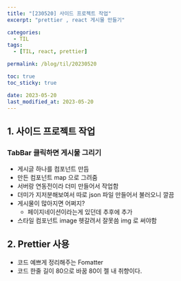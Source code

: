 ```yaml
---
title: "[230520] 사이드 프로젝트 작업"
excerpt: "prettier , react 게시물 만들기"

categories:
  - TIL
tags:
  - [TIL, react, prettier]

permalink: /blog/til/20230520

toc: true
toc_sticky: true

date: 2023-05-20
last_modified_at: 2023-05-20
---
```


## 1. 사이드 프로젝트 작업

### TabBar 클릭하면 게시물 그리기

- 게시글 하나를 컴포넌트 만듬
- 만든 컴포넌트 map 으로 그려줌
- 서버랑 연동전이라 더미 만들어서 작업함
- 더미가 지저분해보여서 따로 json 파일 만들어서 불러오니 깔끔
- 게시물이 많아지면 어쩌지?
  - 페이지네이션이라는게 있던데 추후에 추가
- 스타일 컴포넌트 image 헷갈려서 잘못씀 img 로 써야함

## 2. Prettier 사용

- 코드 예쁘게 정리해주는 Fomatter
- 코드 한줄 길이 80으로 바꿈 80이 젤 내 취향이다.
